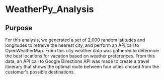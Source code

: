# WeatherPy_Analysis

## Purpose
For this analysis, we generated a set of 2,000 random latitudes and longitudes to retreive the nearest city, and perform an API call to OpenWeatherMap. From this city weather data was gathered to determine the best locations for vacation based on weather preferences. 
From this data, an API call to Google Directions API was made to create a travel itinerary that shows the optimal route between four cities chosed from the customer's possible destinations.
